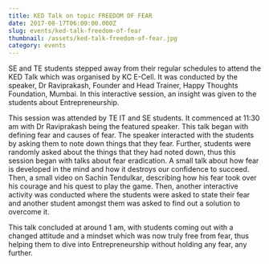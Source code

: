 ```yaml
---
title: KED Talk on topic FREEDOM OF FEAR
date: 2017-08-17T06:00:00.000Z
slug: events/ked-talk-freedom-of-fear
thumbnail: /assets/ked-talk-freedom-of-fear.jpg
category: events
---
```

SE and TE students stepped away from their regular schedules to attend the KED Talk which was organised by KC E-Cell. It was conducted by the speaker, Dr Raviprakash, Founder and Head Trainer, Happy Thoughts Foundation, Mumbai. In this interactive session, an insight was given to the students about Entrepreneurship.

This session was attended by TE IT and SE students. It commenced at 11:30 am with Dr Raviprakash being the featured speaker. This talk began with defining fear and causes of fear. The speaker interacted with the students by asking them to note down things that they fear. Further, students were randomly asked about the things that they had noted down, thus this session began with talks about fear eradication. A small talk about how fear is developed in the mind and how it destroys our confidence to succeed. Then, a small video on Sachin Tendulkar, describing how his fear took over his courage and his quest to play the game. Then, another interactive activity was conducted where the students were asked to state their fear and another student amongst them was asked to find out a solution to overcome it.

This talk concluded at around 1 am, with students coming out with a changed attitude and a mindset which was now truly free from fear, thus helping them to dive into Entrepreneurship without holding any fear, any further.
